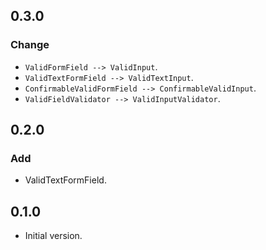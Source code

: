 ## 0.3.0

### Change

- `ValidFormField --> ValidInput`.
- `ValidTextFormField --> ValidTextInput`.
- `ConfirmableValidFormField --> ConfirmableValidInput`.
- `ValidFieldValidator --> ValidInputValidator`.

## 0.2.0

### Add

- ValidTextFormField.

## 0.1.0

- Initial version.
